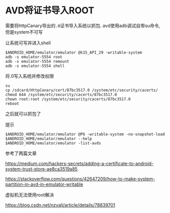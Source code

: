 AVD将证书导入ROOT
===============

需要将httpCanary导出的`.0`证书导入系统以抓包. avd使用adb调试自带su命令, 但是system不可写


让系统可写并进入shell

```shell
$ANDROID_HOME/emulator/emulator @k15_API_29 -writable-system
adb -s emulator-5554 root
adb -s emulator-5554 remount
adb -s emulator-5554 shell
```

将.0写入系统并修改权限

```shell
su
cp /sdcard/HttpCanary/cert/87bc3517.0 /system/etc/security/cacerts/
chmod 644 /system/etc/security/cacerts/87bc3517.0
chown root:root /system/etc/security/cacerts/87bc3517.0
reboot
```

之后就可以抓包了

提示

```shell
$ANDROID_HOME/emulator/emulator @P6 -writable-system -no-snapshot-load
$ANDROID_HOME/emulator/emulator --help
$ANDROID_HOME/emulator/emulator -list-avds
```

参考了两篇文章

https://medium.com/hackers-secrets/adding-a-certificate-to-android-system-trust-store-ae8ca3519a85

https://stackoverflow.com/questions/42647209/how-to-make-system-partition-in-avd-in-emulator-writable

虚拟机无法使用root解决

https://blog.csdn.net/nzyalj/article/details/78839701


